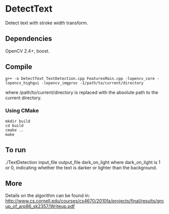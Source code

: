 DetectText
==========

Detect text with stroke width transform.

## Dependencies
OpenCV 2.4+, boost.

## Compile

    g++ -o DetectText TextDetection.cpp FeaturesMain.cpp -lopencv_core -lopencv_highgui -lopencv_imgproc -I/path/to/current/directory

where /path/to/current/directory is replaced with the absolute path to the current directory.

### Using CMake

    mkdir build
    cd build
    cmake ..
    make

## To run
./TextDetection input_file output_file dark_on_light
where dark_on_light is 1 or 0, indicating whether the text is darker or lighter than the background.

## More 
Details on the algorithm can be found in:
http://www.cs.cornell.edu/courses/cs4670/2010fa/projects/final/results/group_of_arp86_sk2357/Writeup.pdf